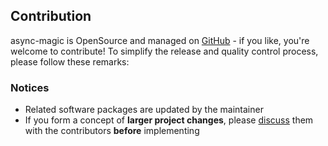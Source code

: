 Contribution
------------

async-magic is OpenSource and managed on [GitHub](https://github.com/AndiDittrich/Node.mysql-magic) - if you like, you're welcome to contribute!
To simplify the release and quality control process, please follow these remarks:

### Notices ###
* Related software packages are updated by the maintainer
* If you form a concept of **larger project changes**, please [discuss](https://github.com/AndiDittrich/Node.mysql-magic/issues) them with the contributors **before** implementing